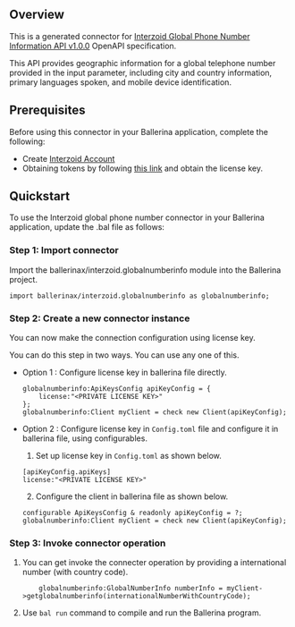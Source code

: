 ## Overview
This is a generated connector for [Interzoid Global Phone Number Information API v1.0.0](https://interzoid.com/services/getglobalnumberinfo) OpenAPI specification.

This API provides geographic information for a global telephone number provided in the input parameter, including city and country information, primary languages spoken, and mobile device identification.

## Prerequisites
Before using this connector in your Ballerina application, complete the following:
* Create [Interzoid Account](https://www.interzoid.com/register)
* Obtaining tokens by following [this link](https://www.interzoid.com/account) and obtain the license key.

## Quickstart
To use the Interzoid global phone number connector in your Ballerina application, update the .bal file as follows:

### Step 1: Import connector
Import the ballerinax/interzoid.globalnumberinfo module into the Ballerina project.

```ballerina
import ballerinax/interzoid.globalnumberinfo as globalnumberinfo;
```

### Step 2: Create a new connector instance
You can now make the connection configuration using license key.

You can do this step in two ways. You can use any one of this.

- Option 1 :
    Configure license key in ballerina file directly. 

    ```ballerina
    globalnumberinfo:ApiKeysConfig apiKeyConfig = {
        license:"<PRIVATE LICENSE KEY>"
    };
    globalnumberinfo:Client myClient = check new Client(apiKeyConfig);
    ```

- Option 2 :
    Configure license key in `Config.toml` file and configure it in ballerina file, using configurables. 

    1. Set up license key in `Config.toml` as shown below.
    ```
    [apiKeyConfig.apiKeys]
    license:"<PRIVATE LICENSE KEY>"
    ```

    2. Configure the client in ballerina file as shown below.
    ```ballerina
    configurable ApiKeysConfig & readonly apiKeyConfig = ?;
    globalnumberinfo:Client myClient = check new Client(apiKeyConfig);
    ```

### Step 3: Invoke connector operation
1. You can get invoke the connecter operation by providing a international number (with country code).
    ```ballerina
        globalnumberinfo:GlobalNumberInfo numberInfo = myClient->getglobalnumberinfo(internationalNumberWithCountryCode);
    ```
2. Use `bal run` command to compile and run the Ballerina program.